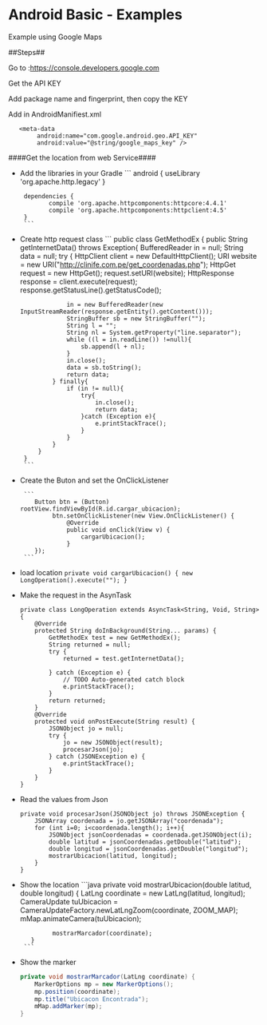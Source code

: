 # Android Basic - Examples
Example using Google Maps

##Steps##

Go to :https://console.developers.google.com

Get the API KEY

Add package name and fingerprint, then copy the KEY

Add <metadata> in AndroidManifiest.xml

       <meta-data
            android:name="com.google.android.geo.API_KEY"
            android:value="@string/google_maps_key" />
            
            


####Get the location from web Service####

- Add the libraries in your Gradle
       ```
       android {
              useLibrary 'org.apache.http.legacy'
       }

       dependencies {
              compile 'org.apache.httpcomponents:httpcore:4.4.1'
              compile 'org.apache.httpcomponents:httpclient:4.5'
       }
       ```
       
- Create http request class
       ```
       public class GetMethodEx {
           public String getInternetData() throws Exception{
               BufferedReader in = null;
               String data = null;
               try
               {
                   HttpClient client = new DefaultHttpClient();
                   URI website = new URI("http://clinife.com.pe/get_coordenadas.php");
                   HttpGet request = new HttpGet();
                   request.setURI(website);
                   HttpResponse response = client.execute(request);
                   response.getStatusLine().getStatusCode();

                   in = new BufferedReader(new InputStreamReader(response.getEntity().getContent()));
                   StringBuffer sb = new StringBuffer("");
                   String l = "";
                   String nl = System.getProperty("line.separator");
                   while ((l = in.readLine()) !=null){
                       sb.append(l + nl);
                   }
                   in.close();
                   data = sb.toString();
                   return data;
               } finally{
                   if (in != null){
                       try{
                           in.close();
                           return data;
                       }catch (Exception e){
                           e.printStackTrace();
                       }
                   }
               }
           }
       }
       ```
       
       
- Create the Buton and set the OnClickListener

       ```
          Button btn = (Button) rootView.findViewById(R.id.cargar_ubicacion);
               btn.setOnClickListener(new View.OnClickListener() {
                   @Override
                   public void onClick(View v) {
                       cargarUbicacion();
                   }
          });
       ```
        
- load location
       ```
       private void cargarUbicacion() {
              new LongOperation().execute("");
       }
       ```
    
- Make the request in the AsynTask
    ```
    private class LongOperation extends AsyncTask<String, Void, String> {
        @Override
        protected String doInBackground(String... params) {
            GetMethodEx test = new GetMethodEx();
            String returned = null;
            try {
                returned = test.getInternetData();

            } catch (Exception e) {
                // TODO Auto-generated catch block
                e.printStackTrace();
            }
            return returned;
        }
        @Override
        protected void onPostExecute(String result) {
            JSONObject jo = null;
            try {
                jo = new JSONObject(result);
                procesarJson(jo);
            } catch (JSONException e) {
                e.printStackTrace();
            }
        }
    }
    ```
    

- Read the values from Json
    ```
    private void procesarJson(JSONObject jo) throws JSONException {
        JSONArray coordenada = jo.getJSONArray("coordenada");
        for (int i=0; i<coordenada.length(); i++){
            JSONObject jsonCoordenadas = coordenada.getJSONObject(i);
            double latitud = jsonCoordenadas.getDouble("latitud");
            double longitud = jsonCoordenadas.getDouble("longitud");
            mostrarUbicacion(latitud, longitud);
        }
    }
    ```
    
    
- Show the location
       ```java
          private void mostrarUbicacion(double latitud, double longitud) {
               LatLng coordinate = new LatLng(latitud, longitud);
               CameraUpdate tuUbicacion = CameraUpdateFactory.newLatLngZoom(coordinate, ZOOM_MAP);
               mMap.animateCamera(tuUbicacion);

               mostrarMarcador(coordinate);
         }
       ```
         
- Show the marker
    ```java
    private void mostrarMarcador(LatLng coordinate) {
        MarkerOptions mp = new MarkerOptions();
        mp.position(coordinate);
        mp.title("Ubicacon Encontrada");
        mMap.addMarker(mp);
    }
    ```
